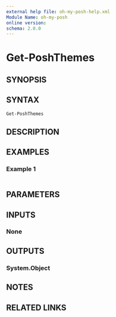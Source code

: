 ```yaml
---
external help file: oh-my-posh-help.xml
Module Name: oh-my-posh
online version:
schema: 2.0.0
---
```


# Get-PoshThemes

## SYNOPSIS


## SYNTAX

```
Get-PoshThemes
```

## DESCRIPTION


## EXAMPLES

### Example 1
```powershell

```



## PARAMETERS

## INPUTS

### None

## OUTPUTS

### System.Object
## NOTES

## RELATED LINKS
